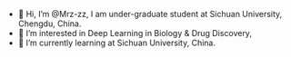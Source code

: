 - 👋 Hi, I’m @Mrz-zz, I am under-graduate student at Sichuan University, Chengdu, China.
- 👀 I’m interested in Deep Learning in Biology & Drug Discovery,
- 🌱 I’m currently learning at Sichuan University, China.

